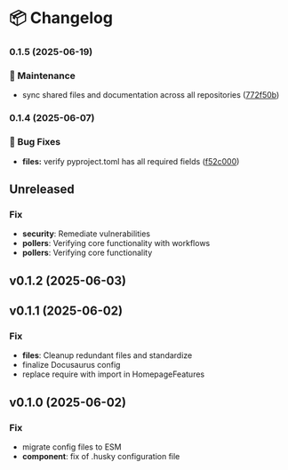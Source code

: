 # 📦 Changelog
### 0.1.5 (2025-06-19)


### 🧹 Maintenance

* sync shared files and documentation across all repositories ([772f50b](https://github.com/finsite/stock-dashboard-ui/commit/772f50b42fcb3ab3978c9a2f823038c045317c12))

### 0.1.4 (2025-06-07)


### 🐛 Bug Fixes

* **files:** verify pyproject.toml has all required fields ([f52c000](https://github.com/finsite/stock-dashboard-ui/commit/f52c00028a2fe30b552be115fd3e0b451d5d93c7))

## Unreleased

### Fix

- **security**: Remediate vulnerabilities
- **pollers**: Verifying core functionality with workflows
- **pollers**: Verifying core functionality

## v0.1.2 (2025-06-03)

## v0.1.1 (2025-06-02)

### Fix

- **files**: Cleanup redundant files and standardize
- finalize Docusaurus config
- replace require with import in HomepageFeatures

## v0.1.0 (2025-06-02)

### Fix

- migrate config files to ESM
- **component**: fix of .husky configuration file
